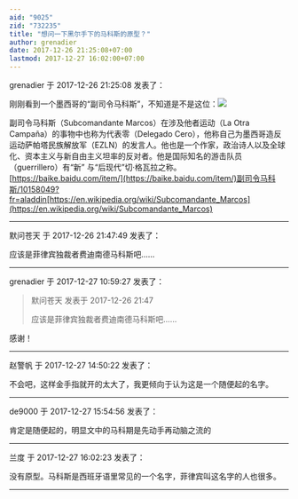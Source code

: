 ```yaml
---
aid: "9025"
zid: "732235"
title: "想问一下黑尔手下的马科斯的原型？"
author: grenadier
date: 2017-12-26 21:25:08+07:00
lastmod: 2017-12-27 16:02:00+07:00
---
```


grenadier 于 2017-12-26 21:25:08 发表了：

刚刚看到一个墨西哥的“副司令马科斯”，不知道是不是这位：[![](https://upload.wikimedia.org/wikipedia/commons/thumb/7/71/SubMarcosHorseFromAfar.jpg/330px-SubMarcosHorseFromAfar.jpg)](https://en.wikipedia.org/wiki/File:SubMarcosHorseFromAfar.jpg)

副司令马科斯（Subcomandante Marcos）在涉及他者运动（La Otra Campa&ntilde;a）的事物中也称为代表零（Delegado Cero），他称自己为墨西哥造反运动萨帕塔民族解放军（EZLN）的发言人。他也是一个作家，政治诗人以及全球化、资本主义与新自由主义坦率的反对者。他是国际知名的游击队员（guerrillero）有“新” 与“后现代”切·格瓦拉之称。[https://baike.baidu.com/item/](https://baike.baidu.com/item/)副司令马科斯/10158049?fr=aladdin[https://en.wikipedia.org/wiki/Subcomandante_Marcos](https://en.wikipedia.org/wiki/Subcomandante_Marcos)

---

默问苍天 于 2017-12-26 21:47:49 发表了：

应该是菲律宾独裁者费迪南德马科斯吧……

---

grenadier 于 2017-12-27 10:59:27 发表了：

> 默问苍天 发表于 2017-12-26 21:47
>
> 应该是菲律宾独裁者费迪南德马科斯吧……

感谢！

---

赵警帆 于 2017-12-27 14:50:22 发表了：

不会吧，这样金手指就开的太大了，我更倾向于认为这是一个随便起的名字。

---

de9000 于 2017-12-27 15:54:56 发表了：

肯定是随便起的，明显文中的马科期是先动手再动脑之流的

---

兰度 于 2017-12-27 16:02:23 发表了：

没有原型。马科斯是西班牙语里常见的一个名字，菲律宾叫这名字的人也很多。

---
